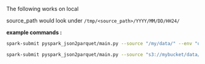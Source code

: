 The following works on local

source_path  would look under `/tmp/<source_path>/YYYY/MM/DD/HH24/`

**example commands :**

```bash
spark-submit pyspark_json2parquet/main.py --source "/my/data/" --env "qa" --date "2018-04-06 16"`
```

```bash
spark-submit pyspark_json2parquet/main.py --source "s3://mybucket/data/" --env "qa" --date "2018-01-01 01"
```
